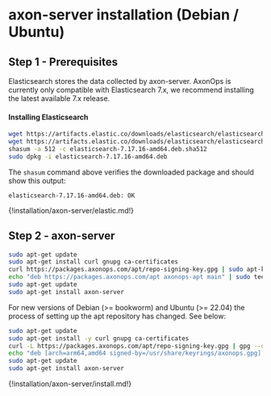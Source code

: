 # axon-server installation (Debian / Ubuntu)

## Step 1 - Prerequisites

Elasticsearch stores the data collected by axon-server.
AxonOps is currently only compatible with Elasticsearch 7.x, we recommend installing the latest available 7.x release.

#### Installing Elasticsearch

``` bash
wget https://artifacts.elastic.co/downloads/elasticsearch/elasticsearch-7.17.16-amd64.deb
wget https://artifacts.elastic.co/downloads/elasticsearch/elasticsearch-7.17.16-amd64.deb.sha512
shasum -a 512 -c elasticsearch-7.17.16-amd64.deb.sha512
sudo dpkg -i elasticsearch-7.17.16-amd64.deb
```

The `shasum` command above verifies the downloaded package and should show this output:
```
elasticsearch-7.17.16-amd64.deb: OK
```

{!installation/axon-server/elastic.md!}

## Step 2 - axon-server

```bash
sudo apt-get update
sudo apt-get install curl gnupg ca-certificates
curl https://packages.axonops.com/apt/repo-signing-key.gpg | sudo apt-key add -
echo "deb https://packages.axonops.com/apt axonops-apt main" | sudo tee /etc/apt/sources.list.d/axonops-apt.list
sudo apt-get update
sudo apt-get install axon-server
```

For new versions of Debian (>= bookworm) and Ubuntu (>= 22.04) the process of setting up the apt repository has changed. See below:

```bash
sudo apt-get update
sudo apt-get install -y curl gnupg ca-certificates
curl -L https://packages.axonops.com/apt/repo-signing-key.gpg | gpg --dearmor -o /usr/share/keyrings/axonops.gpg
echo "deb [arch=arm64,amd64 signed-by=/usr/share/keyrings/axonops.gpg] https://packages.axonops.com/apt axonops-apt main" | sudo tee /etc/apt/sources.list.d/axonops-apt.list
sudo apt-get update
sudo apt-get install axon-server
```

{!installation/axon-server/install.md!}


